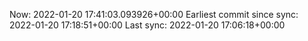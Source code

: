 Now: 2022-01-20 17:41:03.093926+00:00 Earliest commit since sync: 2022-01-20 17:18:51+00:00 Last sync: 2022-01-20 17:06:18+00:00
